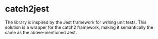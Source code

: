 # catch2jest
The library is inspired by the Jest framework for writing unit tests. 
This solution is a wrapper for the catch2 framework, making it semantically the same as the above-mentioned Jest.
